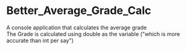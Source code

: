 # Better_Average_Grade_Calc
  A console application that calculates the average grade   
The Grade is calculated using double as the variable ("which is more accurate than int per say")
